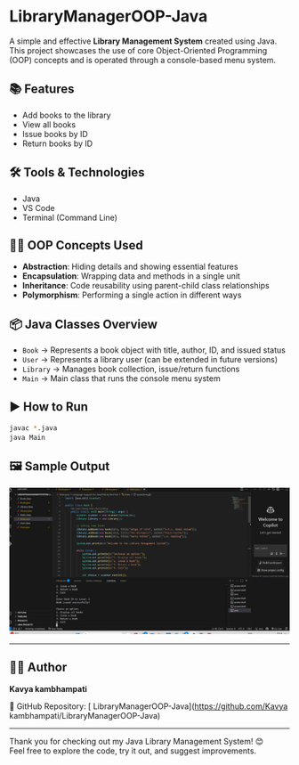 # LibraryManagerOOP-Java

A simple and effective **Library Management System** created using Java. This project showcases the use of core Object-Oriented Programming (OOP) concepts and is operated through a console-based menu system.

## 📚 Features
- Add books to the library
- View all books
- Issue books by ID
- Return books by ID

## 🛠️ Tools & Technologies
- Java
- VS Code
- Terminal (Command Line)

## 👩‍🏫 OOP Concepts Used
- **Abstraction**: Hiding details and showing essential features
- **Encapsulation**: Wrapping data and methods in a single unit
- **Inheritance**: Code reusability using parent-child class relationships
- **Polymorphism**: Performing a single action in different ways

## 📦 Java Classes Overview
- `Book` → Represents a book object with title, author, ID, and issued status
- `User` → Represents a library user (can be extended in future versions)
- `Library` → Manages book collection, issue/return functions
- `Main` → Main class that runs the console menu system

## ▶️ How to Run

```bash
javac *.java
java Main

```

## 🖼 Sample Output

![ LibraryManagerOOP-Java Screenshot](Library.sc.png)

---

## 👨‍💻 Author  
**Kavya kambhampati**

🔗 GitHub Repository: [ LibraryManagerOOP-Java](https://github.com/Kavya kambhampati/LibraryManagerOOP-Java)

---

Thank you for checking out my Java Library Management System! 😊  
Feel free to explore the code, try it out, and suggest improvements.
